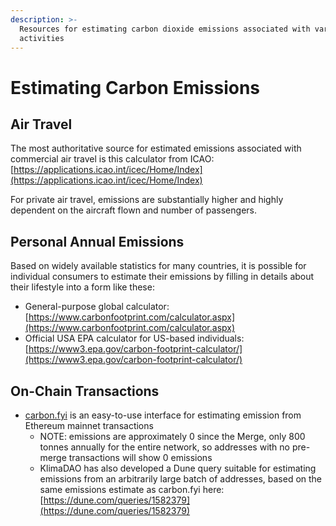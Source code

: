```yaml
---
description: >-
  Resources for estimating carbon dioxide emissions associated with various
  activities
---
```


# Estimating Carbon Emissions

## Air Travel

The most authoritative source for estimated emissions associated with commercial air travel is this calculator from ICAO: [https://applications.icao.int/icec/Home/Index](https://applications.icao.int/icec/Home/Index)

For private air travel, emissions are substantially higher and highly dependent on the aircraft flown and number of passengers.

## Personal Annual Emissions

Based on widely available statistics for many countries, it is possible for individual consumers to estimate their emissions by filling in details about their lifestyle into a form like these:

* General-purpose global calculator: [https://www.carbonfootprint.com/calculator.aspx](https://www.carbonfootprint.com/calculator.aspx)
* Official USA EPA calculator for US-based individuals: [https://www3.epa.gov/carbon-footprint-calculator/](https://www3.epa.gov/carbon-footprint-calculator/)

## On-Chain Transactions

* [carbon.fyi](https://carbon.fyi) is an easy-to-use interface for estimating emission from Ethereum mainnet transactions
  * NOTE: emissions are approximately 0 since the Merge, only 800 tonnes annually for the entire network, so addresses with no pre-merge transactions will show 0 emissions
  * KlimaDAO has also developed a Dune query suitable for estimating emissions from an arbitrarily large batch of addresses, based on the same emissions estimate as carbon.fyi here: [https://dune.com/queries/1582379](https://dune.com/queries/1582379)
